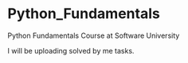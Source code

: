 # Python_Fundamentals

Python Fundamentals Course at Software University

I will be uploading solved by me tasks.
